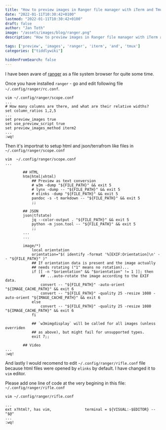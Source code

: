 ```yaml
---
title: "How to preview images in Ranger file manager with iTerm and Tmux"
date: "2022-01-11T10:30:42+0100"
lastmod: "2022-01-11T10:30:42+0100"
draft: false
author: "Jan Toth"
image: "/assets/images/blog/ranger.png"
description: "How to preview images in Ranger file manager with iTerm and Tmux"

tags: ['preview', 'images', 'ranger', 'iterm', 'and', 'tmux']
categories: ["tiddlywiki"]

hiddenFromSearch: false
---
```


I have been avare of [ranger](https://github.com/ranger/ranger "ranger") as a file system browser for quite some time.

Once you have installed `ranger` - go and edit following file `~/.config/ranger/rc.conf`.

```
vim ~/.config/ranger/scope.conf
...
# How many columns are there, and what are their relative widths?
set column_ratios 1,2,5
...
set preview_images true
set use_preview_script true
set preview_images_method iterm2
...
:wq!
```

Then it's importnat to setup html and json/terrafrom like files in `~/.config/ranger/scope.conf`

```
vim  ~/.config/ranger/scope.conf
...

        ## HTML
        htm|html|xhtml)
            ## Preview as text conversion
            # w3m -dump "${FILE_PATH}" && exit 5
            # lynx -dump -- "${FILE_PATH}" && exit 5
            # elinks -dump "${FILE_PATH}" && exit 5
            pandoc -s -t markdown -- "${FILE_PATH}" && exit 5
            ;;

        ## JSON
        json|tfstate)
            jq --color-output . "${FILE_PATH}" && exit 5
            python -m json.tool -- "${FILE_PATH}" && exit 5
            ;;
        ...
        ...

        image/*)
            local orientation
            orientation="$( identify -format '%[EXIF:Orientation]\n' -- "${FILE_PATH}" )"
            ## If orientation data is present and the image actually
            ## needs rotating ("1" means no rotation)...
            if [[ -n "$orientation" && "$orientation" != 1 ]]; then
                ## ...auto-rotate the image according to the EXIF data.
                convert -- "${FILE_PATH}" -auto-orient "${IMAGE_CACHE_PATH}" && exit 6
                convert -- "${FILE_PATH}" -quality 25 -resize 1080 -auto-orient "${IMAGE_CACHE_PATH}" && exit 6
            else
                convert -- "${FILE_PATH}" -quality 25 -resize 1080 "${IMAGE_CACHE_PATH}" && exit 6
            fi

            ## `w3mimgdisplay` will be called for all images (unless overriden
            ## as above), but might fail for unsupported types.
            exit 7;;

        ## Video
...
:wq!
```


And lastly I would recomend to edit `~/.config/ranger/rifle.conf` file because html files were opened by `elinks` by default.
I have changed it to `vim` editor.

Please add one line of code at the very begining in this file: `~/.config/ranger/rifle.conf`

```
vim ~/.config/ranger/rifle.conf

...
ext x?html?, has vim,               terminal = ${VISUAL:-$EDITOR} -- "$@"
...
:wq!
```
